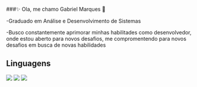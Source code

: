 ###✨ Ola, me chamo Gabriel Marques 👋

<p>-Graduado em Análise e Desenvolvimento de Sistemas</p>
<p>-Busco constantemente aprimorar minhas habilitades como desenvolvedor, onde estou aberto para novos desafios, me compromentendo para novos desafios em busca de novas habilidades</p>

## Linguagens
<div>
  <img src="https://img.shields.io/badge/HTML-239120?style=for-the-badge&logo=html5&logoColor=white">
  <img src="https://img.shields.io/badge/CSS-239120?&style=for-the-badge&logo=css3&logoColor=white">
  <img src="https://img.shields.io/badge/JavaScript-F7DF1E?style=for-the-badge&logo=javascript&logoColor=black">
  
</div>
<!--
**Nadobiel0/nadobiel0** is a ✨ _special_ ✨ repository because its `README.md` (this file) appears on your GitHub profile.

Here are some ideas to get you started:

- 🔭 I’m currently working on ...
- 🌱 I’m currently learning ...
- 👯 I’m looking to collaborate on ...
- 🤔 I’m looking for help with ...
- 💬 Ask me about ...
- 📫 How to reach me: ...
- 😄 Pronouns: ...
- ⚡ Fun fact: ...
-->

